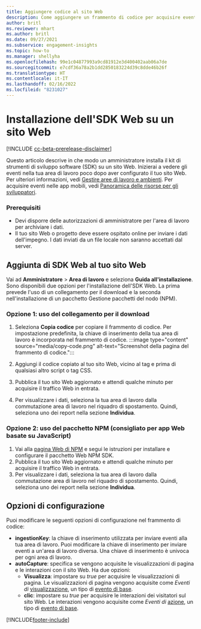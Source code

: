 ```yaml
---
title: Aggiungere codice al sito Web
description: Come aggiungere un frammento di codice per acquisire eventi di Dynamics 365 Customer Insights sul tuo sito Web.
author: britl
ms.reviewer: mhart
ms.author: britl
ms.date: 09/27/2021
ms.subservice: engagement-insights
ms.topic: how-to
ms.manager: shellyha
ms.openlocfilehash: 99e1c04877993a9cd81912e3d400402aab06a7de
ms.sourcegitcommit: e7cdf36a78a2b1dd2850183224d39c8dde46b26f
ms.translationtype: HT
ms.contentlocale: it-IT
ms.lasthandoff: 02/16/2022
ms.locfileid: "8231027"
---
```

# <a name="install-the-web-sdk-on-a-website"></a>Installazione dell'SDK Web su un sito Web

[!INCLUDE [cc-beta-prerelease-disclaimer](includes/cc-beta-prerelease-disclaimer.md)]

Questo articolo descrive in che modo un amministratore installa il kit di strumenti di sviluppo software (SDK) su un sito Web. Inizierai a vedere gli eventi nella tua area di lavoro poco dopo aver configurato il tuo sito Web. Per ulteriori informazioni, vedi [Gestire aree di lavoro e ambienti](manage-environments-workspaces.md). Per acquisire eventi nelle app mobili, vedi [Panoramica delle risorse per gli sviluppatori](developer-resources.md).


### <a name="prerequisites"></a>Prerequisiti

* Devi disporre delle autorizzazioni di amministratore per l'area di lavoro per archiviare i dati.
* Il tuo sito Web o progetto deve essere ospitato online per inviare i dati dell'impegno. I dati inviati da un file locale non saranno accettati dal server.


## <a name="add-web-sdk-to-your-website"></a>Aggiunta di SDK Web al tuo sito Web

Vai ad **Amministratore** > **Area di lavoro** e seleziona **Guida all'installazione**. Sono disponibili due opzioni per l'installazione dell'SDK Web. La prima prevede l'uso di un collegamento per il download e la seconda nell'installazione di un pacchetto Gestione pacchetti del nodo (NPM).

### <a name="option-1-using-the-download-link"></a>Opzione 1: uso del collegamento per il download

1. Seleziona **Copia codice** per copiare il frammento di codice. Per impostazione predefinita, la chiave di inserimento della tua area di lavoro è incorporata nel frammento di codice.
  :::image type="content" source="media/copy-code.png" alt-text="Screenshot della pagina del frammento di codice.":::

1. Aggiungi il codice copiato al tuo sito Web, vicino al <head> tag e prima di qualsiasi altro script o tag CSS.
1. Pubblica il tuo sito Web aggiornato e attendi qualche minuto per acquisire il traffico Web in entrata.
1. Per visualizzare i dati, seleziona la tua area di lavoro dalla commutazione area di lavoro nel riquadro di spostamento. Quindi, seleziona uno dei report nella sezione **Individua**.

### <a name="option-2-using-the-npm-package-recommended-for-javascript-based-web-apps"></a>Opzione 2: uso del pacchetto NPM (consigliato per app Web basate su JavaScript)

1. Vai alla [pagina Web di NPM](https://www.npmjs.com/package/engagementinsights-web) e segui le istruzioni per installare e configurare il pacchetto Web NPM SDK.
1. Pubblica il tuo sito Web aggiornato e attendi qualche minuto per acquisire il traffico Web in entrata.
1. Per visualizzare i dati, seleziona la tua area di lavoro dalla commutazione area di lavoro nel riquadro di spostamento. Quindi, seleziona uno dei report nella sezione **Individua**.

## <a name="configuration-options"></a>Opzioni di configurazione

Puoi modificare le seguenti opzioni di configurazione nel frammento di codice:

- **ingestionKey**: la chiave di inserimento utilizzata per inviare eventi alla tua area di lavoro. Puoi modificare la chiave di inserimento per inviare eventi a un'area di lavoro diversa. Una chiave di inserimento è univoca per ogni area di lavoro.
- **autoCapture**: specifica se vengono acquisite le visualizzazioni di pagina e le interazioni con il sito Web. Ha due opzioni:
    - **Visualizza**: impostare su *true* per acquisire le visualizzazioni di pagina. Le visualizzazioni di pagina vengono acquisite come *Eventi di* [visualizzazione](glossary.md#event), un tipo di [evento di base](glossary.md#base-event).
    - **clic**: impostare su *true* per acquisire le interazioni dei visitatori sul sito Web. Le interazioni vengono acquisite come *Eventi di* [azione](glossary.md#event), un tipo di [evento di base](glossary.md#base-event).

[!INCLUDE[footer-include](../includes/footer-banner.md)]
